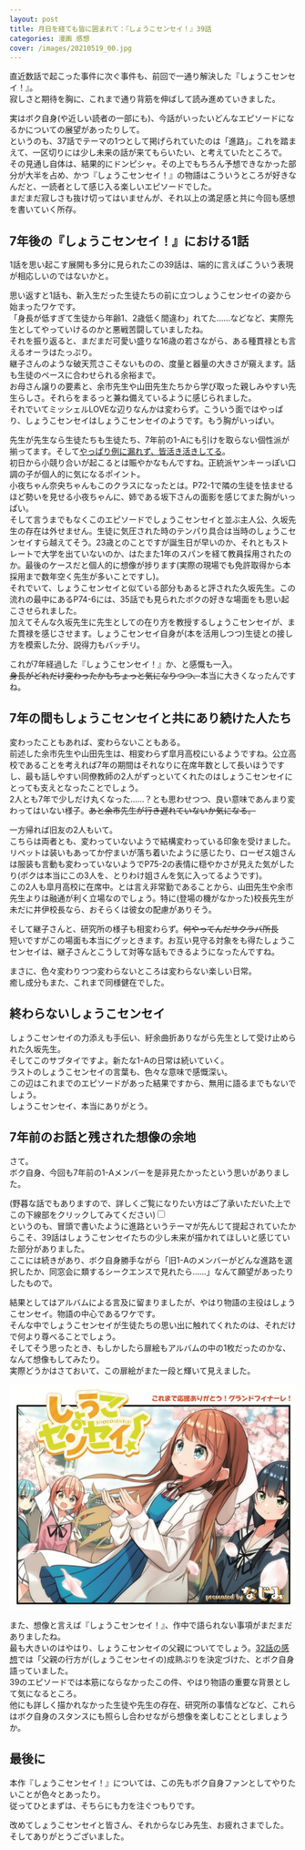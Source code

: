 ```yaml
---
layout: post
title: 月日を経ても皆に囲まれて：『しょうこセンセイ！』39話
categories: 漫画 感想
cover: /images/20210519_00.jpg
---
```


直近数話で起こった事件に次ぐ事件も、前回で一通り解決した『しょうこセンセイ！』。  
寂しさと期待を胸に、これまで通り背筋を伸ばして読み進めていきました。

実はボク自身(や近しい読者の一部にも)、今話がいったいどんなエピソードになるかについての展望があったりして。  
というのも、37話でテーマの1つとして掲げられていたのは「進路」。これを踏まえて、一区切りには少し未来の話が来てもらいたい、と考えていたところで。  
その見通し自体は、結果的にドンピシャ。その上でもちろん予想できなかった部分が大半を占め、かつ『しょうこセンセイ！』の物語はこういうところが好きなんだと、一読者として感じ入る楽しいエピソードでした。  
まだまだ寂しさも抜け切ってはいませんが、それ以上の満足感と共に今回も感想を書いていく所存。

## 7年後の『しょうこセンセイ！』における1話

1話を思い起こす展開も多分に見られたこの39話は、端的に言えばこういう表現が相応しいのではないかと。

思い返すと1話も、新入生だった生徒たちの前に立つしょうこセンセイの姿から始まったワケです。  
「身長が低すぎて生徒から年齢1、2歳低く間違わ」れてた……などなど、実際先生としてやっていけるのかと悪戦苦闘していましたね。  
それを振り返ると、まだまだ可愛い盛りな16歳の若さながら、ある種貫禄とも言えるオーラはたっぷり。  
継子さんのような破天荒さこそないものの、度量と器量の大きさが窺えます。話も生徒のペースに合わせられる余裕まで。  
お母さん譲りの要素と、余市先生や山田先生たちから学び取った親しみやすい先生らしさ。それらをまるっと兼ね備えているように感じられました。  
それでいてミッシェルLOVEな辺りなんかは変わらず。こういう面ではやっぱり、しょうこセンセイはしょうこセンセイのようです。もう胸がいっぱい。

先生が先生なら生徒たちも生徒たち、7年前の1-Aにも引けを取らない個性派が揃ってます。そして[やっぱり例に漏れず、皆活き活きしてる][Ref1]。  
初日から小競り合いが起こるとは賑やかなもんですね。正統派ヤンキーっぽい口調の子が個人的に気になるポイント。  
小夜ちゃん奈央ちゃんもこのクラスになったとは。P72-1で隣の生徒を怯ませるほど勢いを見せる小夜ちゃんに、姉である坂下さんの面影を感じてまた胸がいっぱい。  
そして言うまでもなくこのエピソードでしょうこセンセイと並ぶ主人公、久坂先生の存在は外せません。生徒に気圧された時のテンパり具合は当時のしょうこセンセイすら越えてそう。23歳とのことですが誕生日が早いのか、それともストレートで大学を出ていないのか、はたまた1年のスパンを経て教員採用されたのか。最後のケースだと個人的に想像が捗ります(実際の現場でも免許取得から本採用まで数年空く先生が多いことですし)。  
それでいて、しょうこセンセイと似ている部分もあると評された久坂先生。この流れの最中にあるP74-6には、35話でも見られたボクの好きな場面をも思い起こさせられました。  
加えてそんな久坂先生に先生としての在り方を教授するしょうこセンセイが、また貫禄を感じさせます。しょうこセンセイ自身が(本を活用しつつ)生徒との接し方を模索した分、説得力もバッチリ。

これが7年経過した『しょうこセンセイ！』か、と感慨も一入。  
~~身長がどれだけ変わったかもちょっと気になりつつ、~~本当に大きくなったんですね。

## 7年の間もしょうこセンセイと共にあり続けた人たち

変わったこともあれば、変わらないこともある。  
前述した余市先生や山田先生は、相変わらず皐月高校にいるようですね。公立高校であることを考えれば7年の期間はそれなりに在席年数として長いほうですし、最も話しやすい同僚教師の2人がずっといてくれたのはしょうこセンセイにとっても支えとなったことでしょう。  
2人とも7年で少しだけ丸くなった……？とも思わせつつ、良い意味であんまり変わってはいない様子。~~あと余市先生が行き遅れていないか気になる。~~

一方帰れば旧友の2人もいて。  
こちらは両者とも、変わっていないようで結構変わっている印象を受けました。リベットは装いもあってか佇まいが落ち着いたように感じたり、ローゼス姐さんは服装も言動も変わっていないようでP75-2の表情に穏やかさが見えた気がしたり(ボクは本当にこの3人を、とりわけ姐さんを気に入ってるようです)。  
この2人も皐月高校に在席中。とは言え非常勤であることから、山田先生や余市先生よりは融通が利く立場なのでしょう。特に(登場の機がなかった)校長先生が未だに井伊校長なら、おそらくは彼女の配慮がありそう。

そして継子さんと、研究所の様子も相変わらず。~~何やってんだサクラバ所長~~  
短いですがこの場面も本当にグッときます。お互い見守る対象をも得たしょうこセンセイは、継子さんとこうして対等な話もできるようになったんですね。

まさに、色々変わりつつ変わらないところは変わらない楽しい日常。  
癒し成分もまた、これまで同様健在でした。

## 終わらないしょうこセンセイ

しょうこセンセイの力添えも手伝い、紆余曲折ありながら先生として受け止められた久坂先生。  
そしてこのサブタイですよ。新たな1-Aの日常は続いていく。  
ラストのしょうこセンセイの言葉も、色々な意味で感慨深い。  
この辺はこれまでのエピソードがあった結果ですから、無用に語るまでもないでしょう。  
しょうこセンセイ、本当にありがとう。

## 7年前のお話と残された想像の余地

さて。  
ボク自身、今回も7年前の1-Aメンバーを是非見たかったという思いがありました。

<label class="unmask" for="accordion">(野暮な話でもありますので、詳しくご覧になりたい方はご了承いただいた上でこの下線部をクリックしてみてください)</label><input type="checkbox" id="accordion" class="assim"><span class="details">  
というのも、冒頭で書いたように進路というテーマが先んじて提起されていたからこそ、39話はしょうこセンセイたちの少し未来が描かれてほしいと感じていた部分がありました。  
ここには続きがあり、ボク自身勝手ながら「旧1-Aのメンバーがどんな進路を選択したか、同窓会に類するシークエンスで見れたら……」なんて願望があったりしたもので。</span>

結果としてはアルバムによる言及に留まりましたが、やはり物語の主役はしょうこセンセイ。物語の中心であるワケです。  
そんな中でしょうこセンセイが生徒たちの思い出に触れてくれたのは、それだけで何より尊べることでしょう。  
そしてそう思ったとき、もしかしたら扉絵もアルバムの中の1枚だったのかな、なんて想像もしてみたり。  
実際どうかはさておいて、この扉絵がまた一段と輝いて見えました。

[![39話より](/images/20210519_00.jpg "39話")][QTD1]  

また、想像と言えば『しょうこセンセイ！』、作中で語られない事項がまだまだありましたね。  
最も大きいのはやはり、しょうこセンセイの父親についてでしょう。[32話の感想][Ref2]では「父親の行方が(しょうこセンセイの)成熟ぶりを決定づけた、とボク自身語っていました。  
39のエピソードでは本筋にならなかったこの件、やはり物語の重要な背景として気になるところ。  
他にも詳しく描かれなかった生徒や先生の存在、研究所の事情などなど、これらはボク自身のスタンスにも照らし合わせながら想像を楽しむこととしましょうか。

## 最後に

本作『しょうこセンセイ！』については、この先もボク自身ファンとしてやりたいことが色々とあったり。  
従ってひとまずは、そちらにも力を注ぐつもりです。

改めてしょうこセンセイと皆さん、それからなじみ先生、お疲れさまでした。  
そしてありがとうございました。

[Ref1]: /2021-04-19-comic/#%E6%B4%BB%E3%81%8D%E6%B4%BB%E3%81%8D%E3%81%A8%E5%8B%95%E3%81%8D%E5%9B%9E%E3%82%8B%E7%99%BB%E5%A0%B4%E4%BA%BA%E7%89%A9%E3%81%AE%E3%81%BF%E3%82%93%E3%81%AA
[Ref2]: https://fse.tw/y0PWhuKj

[QTD1]: https://twitter.com/mangatimekirara/status/1394654343945617409
